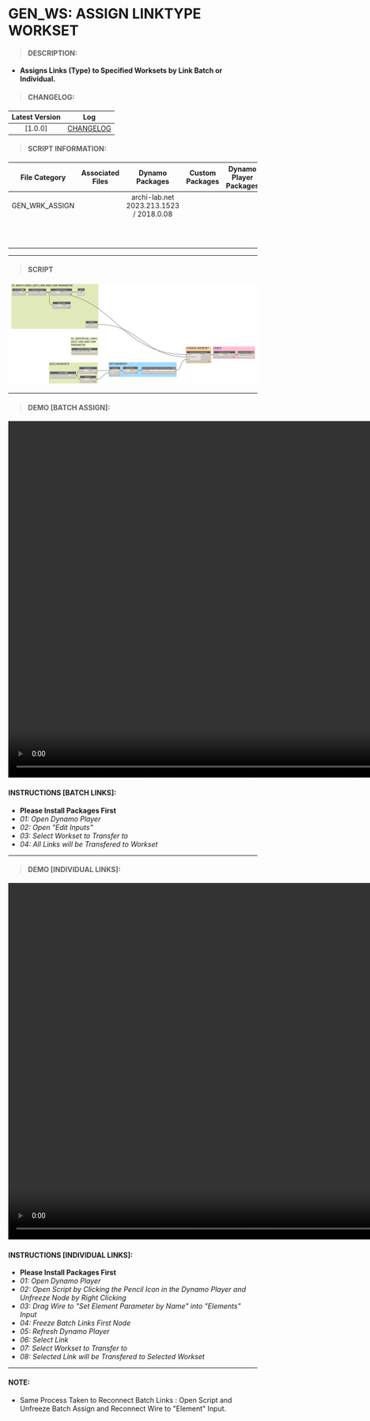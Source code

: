 # GEN_WS: ASSIGN LINKTYPE WORKSET

> #### DESCRIPTION: 
- **Assigns Links (Type) to Specified Worksets by Link Batch or Individual.**

> #### CHANGELOG:

| Latest Version | Log |
| :-------: | :----: | 
|[1.0.0] | [CHANGELOG](/_scripts/_general/WORKSETS/1_ASSIGN/changelog/GEN_WS_AssignLinktypeWorkset.md) |

> #### SCRIPT INFORMATION: 

| File Category | Associated Files | Dynamo Packages | Custom Packages | Dynamo Player Packages | Revit Version | Author | Reviewed By | File Location | 
| :-------: | :----: | :---: | :---: | :---: | :---: | :---: | :---: | :--: |
| GEN_WRK_ASSIGN |  | archi-lab.net 2023.213.1523 / 2018.0.08 |  | | Revit 2021.1 | Cathrine Macabuhay | | 20220704_GEN_WS_Assign_LinktypeWorkset V1.0.0 | 
| | | | | | | | | (https://bimcapcom.sharepoint.com/:f:/s/BCP-Main/EknFvzSenS9Phi78bOziXnUBv9OC9AYC4h4F8u0pfHq8tA?e=EenSJn) |

------------------------------------------------------------
> #### **SCRIPT** 

<img src="/_scripts/_general/WORKSETS/1_ASSIGN/images/GEN_WS_AssignLinktypeWorkset.png">

------------------------------------------------------------

> #### DEMO [BATCH ASSIGN]:
<video width="1280" height="720" controls>
 <source src="/_scripts/_general/WORKSETS/1_ASSIGN/demo/GEN_WS_AssignLinktypeWorkset_Batch.mp4" type="video/mp4">
</video>

#### INSTRUCTIONS [BATCH LINKS]: 
- **Please Install Packages First**
- *01: Open Dynamo Player*
- *02: Open "Edit Inputs"*
- *03: Select Workset to Transfer to*
- *04: All Links will be Transfered to Workset*
------------------------------------------------------------
> #### DEMO [INDIVIDUAL LINKS]:
<video width="1280" height="720" controls>
 <source src="/_scripts/_general/WORKSETS/1_ASSIGN/demo/GEN_WS_AssignLinktypeWorkset_Individual.mp4">
</video>

#### INSTRUCTIONS [INDIVIDUAL LINKS]: 
- **Please Install Packages First**
- *01: Open Dynamo Player*
- *02: Open Script by Clicking the Pencil Icon in the Dynamo Player and Unfreeze Node by Right Clicking*
- *03: Drag Wire to "Set Element Parameter by Name" into "Elements" Input*
- *04: Freeze Batch Links First Node*
- *05: Refresh Dynamo Player*
- *06: Select Link*
- *07: Select Workset to Transfer to*
- *08: Selected Link will be Transfered to Selected Workset*
------------------------------------------------------------
#### NOTE: 
- Same Process Taken to Reconnect Batch Links : Open Script and Unfreeze Batch Assign and Reconnect Wire to "Element" Input.
